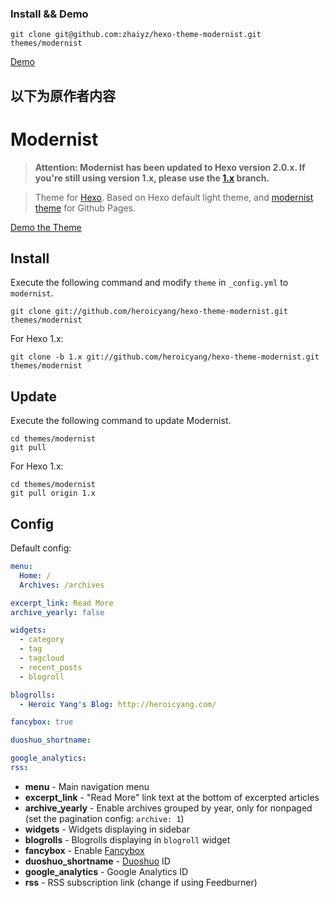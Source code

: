 ### Install && Demo
```
git clone git@github.com:zhaiyz/hexo-theme-modernist.git themes/modernist
```
[Demo](http://zhaiyz.com)

以下为原作者内容
---
# Modernist

> **Attention: Modernist has been updated to Hexo version 2.0.x. If you're still using version 1.x, please use the [1.x](https://github.com/heroicyang/hexo-theme-modernist/tree/1.x) branch.**

> Theme for [Hexo]. Based on Hexo default light theme, and [modernist theme] for Github Pages.  

[Demo the Theme]

## Install

Execute the following command and modify `theme` in `_config.yml` to `modernist`.

```
git clone git://github.com/heroicyang/hexo-theme-modernist.git themes/modernist
```
For Hexo 1.x:

```
git clone -b 1.x git://github.com/heroicyang/hexo-theme-modernist.git themes/modernist
```

## Update

Execute the following command to update Modernist.

```
cd themes/modernist
git pull
```
For Hexo 1.x:

```
cd themes/modernist
git pull origin 1.x
```

## Config

Default config:

``` yaml
menu:
  Home: /
  Archives: /archives

excerpt_link: Read More
archive_yearly: false

widgets:
  - category
  - tag
  - tagcloud
  - recent_posts
  - blogroll

blogrolls:
  - Heroic Yang's Blog: http://heroicyang.com/

fancybox: true

duoshuo_shortname:

google_analytics:
rss:
```

- **menu** - Main navigation menu
- **excerpt_link** - "Read More" link text at the bottom of excerpted articles
- **archive_yearly** - Enable archives grouped by year, only for nonpaged (set the pagination config: `archive: 1`)
- **widgets** - Widgets displaying in sidebar
- **blogrolls** - Blogrolls displaying in `blogroll` widget
- **fancybox** - Enable [Fancybox]
- **duoshuo_shortname** - [Duoshuo] ID
- **google_analytics** - Google Analytics ID
- **rss** - RSS subscription link (change if using Feedburner)

[Hexo]: http://zespia.tw/hexo/
[modernist theme]: https://github.com/orderedlist/modernist
[Demo the Theme]: http://heroicyang.com/
[Duoshuo]: http://duoshuo.com
[Fancybox]: http://fancyapps.com/fancybox/
